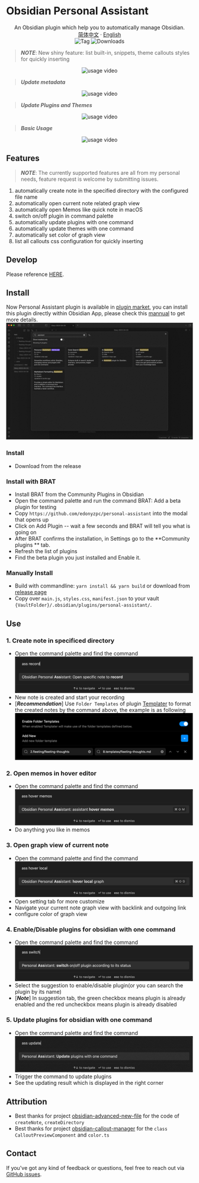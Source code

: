 # Obsidian Personal Assistant

<p align="center">
    <span>An Obsidian plugin which help you to automatically manage Obsidian.</span>
    <br/>
    <a href="/README-CN.md">简体中文</a>
    ·
    <a href="/README.md">English</a>
    <br/>
    <img alt="Tag" src="https://img.shields.io/github/v/tag/edonyzpc/personal-assistant?color=%23000000&label=Version&logo=tga&logoColor=%23008cff&sort=semver&style=social" />
    <img alt="Downloads" src="https://img.shields.io/github/downloads/edonyzpc/personal-assistant/total?logo=obsidian&logoColor=%23b300ff&style=social" />
</p>

<p align="center">
 
</p>

> ***NOTE***: New shiny feature: list built-in, snippets, theme callouts styles for quickly inserting
<div align="center">
<img src="./docs/personal-assistant-v1.2.2.gif" alt="usage video"/>
</div>

> ***Update metadata***
<div align="center">
<img src="./docs/personal-assistant-v1.2.0.gif" alt="usage video"/>
</div>

> ***Update Plugins and Themes***
<div align="center">
<img src="./docs/personal-assistant-v1.1.6.gif" alt="usage video"/>
</div>

> ***Basic Usage***
<div align="center">
<img src="./docs/personal-assistant-v1.1.1.gif" alt="usage video"/>
</div>

## Features
> ***NOTE***: The currently supported features are all from my personal needs, feature request is welcome by submitting issues.

1. automatically create note in the specified directory with the configured file name
2. automatically open current note related graph view
3. automatically open Memos like quick note in macOS
4. switch on/off plugin in command palette
5. automatically update plugins with one command
6. automatically update themes with one command
7. automatically set color of graph view
8. list all callouts css configuration for quickly inserting

## Develop

Please reference [HERE](./DEVELOPEMENT.md).

## Install
Now Personal Assistant plugin is available in [plugin market](https://obsidian.md/plugins?search=personal%20assistant#), you can install this plugin directly within Obsidian App, please check this [mannual](https://help.obsidian.md/Extending+Obsidian/Community+plugins#Install+a+community+plugin) to get more details.
![install with plugin market](./docs/install-within-plugin-market.png)

### Install
- Download from the release

### Install with BRAT

- Install BRAT from the Community Plugins in Obsidian
- Open the command palette and run the command BRAT: Add a beta plugin for testing
- Copy `https://github.com/edonyzpc/personal-assistant` into the modal that opens up
- Click on Add Plugin -- wait a few seconds and BRAT will tell you what is going on
- After BRAT confirms the installation, in Settings go to the **Community plugins ** tab.
- Refresh the list of plugins
- Find the beta plugin you just installed and Enable it.

### Manually Install

- Build with commandline: `yarn install && yarn build` or download from [release page](https://github.com/edonyzpc/personal-assistant/releases)
- Copy over `main.js`, `styles.css`, `manifest.json` to your vault `{VaultFolder}/.obsidian/plugins/personal-assistant/`.

## Use

### 1. Create note in specificed directory
- Open the command palette and find the command
![command 1](./docs/command-1.png)
- New note is created and start your recording
- [***Recommendation***] Use `Folder Templates` of plugin [Templater](https://github.com/SilentVoid13/Templater) to format the created notes by the command above, the example is as following
![folder templates](./docs/folder-templates.png)
### 2. Open memos in hover editor
- Open the command palette and find the command
![command 2](./docs/command-2.png)
- Do anything you like in memos
### 3. Open graph view of current note
- Open the command palette and find the command
![command 3](./docs/command-3.png)
- Open setting tab for more customize
- Navigate your current note graph view with backlink and outgoing link
- configure color of graph view

### 4. Enable/Disable plugins for obsidian with one command
- Open the command palette and find the command
![command 5](./docs/command-5.png)
- Select the suggestion to enable/disable plugin(or you can search the plugin by its name)
- [***Note***] In suggestion tab, the green checkbox means plugin is already enabled and the red uncheckbox means plugin is already disabled

### 5. Update plugins for obsidian with one command
- Open the command palette and find the command
![command 6](./docs/command-6.png)
- Trigger the command to update plugins
- See the updating result which is displayed in the right corner

## Attribution
- Best thanks for project [obsidian-advanced-new-file](https://github.com/vanadium23/obsidian-advanced-new-file) for the code of `createNote`, `createDirectory`
- Best thanks for project [obsidian-callout-manager](https://github.com/eth-p/obsidian-callout-manager) for the `class CalloutPreviewComponent` and `color.ts`

## Contact

If you've got any kind of feedback or questions, feel free to reach out via [GitHub issues](https://github.com/edonyzpc/personal-assistant/issues).
